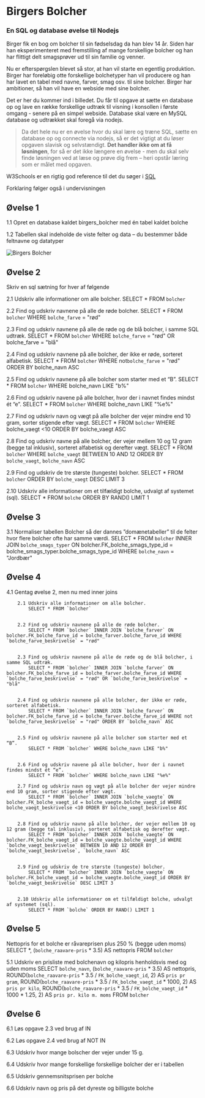 # Birgers Bolcher
### En SQL og database øvelse til Nodejs
Birger fik en bog om bolcher til sin fødselsdag da han blev 14 år. Siden har han eksperimenteret med fremstilling af mange forskellige bolcher og han har flittigt delt smagsprøver ud til sin familie og venner.

Nu er efterspørgslen blevet så stor, at han vil starte en egentlig produktion.  Birger har foreløbig otte forskellige bolchetyper han vil producere og han har lavet en tabel med navne, farver, smag osv. til sine bolcher.
Birger har ambitioner, så han vil have en webside med sine bolcher.

Det er her du kommer ind i billedet. Du får til opgave at sætte en database op og lave en række forskellige udtræk til visning i konsollen i første omgang - senere på en simpel webside.
Database skal være en MySQL database og udtrækket skal foregå via nodejs.


> Da det hele nu er en øvelse hvor du skal lære og træne SQL, sætte en database op og connecte via nodejs, så er det vigtigt at du løser opgaven slavisk og selvstændigt.
**Det handler ikke om at få løsningen**, for så er det ikke længere en øvelse - men du skal selv finde løsningen ved at læse og prøve dig frem – heri opstår læring som er målet med opgaven.


W3Schools er en rigtig god reference til det du søger i <a href="https://www.w3schools.com/sql" target="_blank">SQL</a>


Forklaring følger også i undervisningen


## Øvelse 1
1.1	Opret en database kaldet birgers_bolcher med én tabel kaldet bolche

1.2	Tabellen skal indeholde de viste felter og data – du bestemmer både feltnavne og datatyper

 ![Birgers Bolcher](./assets/birgers.png)
## Øvelse 2
Skriv en sql sætning for hver af følgende

2.1	Udskriv alle informationer om alle bolcher. 
	SELECT * FROM `bolcher`


2.2	Find og udskriv navnene på alle de røde bolcher.
	SELECT * FROM `bolcher` WHERE `bolche_farve` = "rød"


2.3	Find og udskriv navnene på alle de røde og de blå bolcher, i samme SQL udtræk.
	SELECT * FROM `bolcher` WHERE `bolche_farve` = "rød" OR bolche_farve = "blå"


2.4	Find og udskriv navnene på alle bolcher, der ikke er røde, sorteret alfabetisk.
	SELECT * FROM `bolcher` WHERE not`bolche_farve` = "rød" ORDER BY bolche_navn ASC


2.5	Find og udskriv navnene på alle bolcher som starter med et “B”.
	SELECT * FROM `bolcher` WHERE bolche_navn LIKE "b%"


2.6	Find og udskriv navene på alle bolcher, hvor der i navnet findes mindst ét “e”.
	SELECT * FROM `bolcher` WHERE bolche_navn LIKE "%e%"

2.7	Find og udskriv navn og vægt på alle bolcher der vejer mindre end 10 gram, sorter stigende efter vægt.
	SELECT * FROM `bolcher` WHERE bolche_vaegt <10 ORDER BY bolche_vaegt ASC


2.8	Find og udskriv navne på alle bolcher, der vejer mellem 10 og 12 gram (begge tal inklusiv), sorteret alfabetisk og derefter vægt.
	SELECT * FROM `bolcher` WHERE `bolche_vaegt` BETWEEN 10 AND 12 ORDER BY `bolche_vaegt`, `bolche_navn` ASC


2.9	Find og udskriv de tre største (tungeste) bolcher.
	SELECT * FROM `bolcher` ORDER BY `bolche_vaegt` DESC LIMIT 3


2.10 Udskriv alle informationer om et tilfældigt bolche, udvalgt af systemet (sql).
	SELECT * FROM `bolche` ORDER BY RAND() LIMIT 1



## Øvelse 3
3.1	Normaliser tabellen Bolcher så der dannes ”domænetabeller” til de felter hvor flere bolcher ofte har samme værdi.
	SELECT * FROM `bolcher` INNER JOIN `bolche_smags_typer` ON bolcher.FK_bolche_smags_type_id = bolche_smags_typer.bolche_smags_type_id WHERE `bolche_navn` = "Jordbær"



## Øvelse 4

4.1	Gentag øvelse 2, men nu med inner joins


		2.1	Udskriv alle informationer om alle bolcher. 
			SELECT * FROM `bolcher`


		2.2	Find og udskriv navnene på alle de røde bolcher.
			SELECT * FROM `bolcher` INNER JOIN `bolche_farver` ON bolcher.FK_bolche_farve_id = bolche_farver.bolche_farve_id WHERE `bolche_farve_beskrivelse` = "rød"


		2.3	Find og udskriv navnene på alle de røde og de blå bolcher, i samme SQL udtræk.
			SELECT * FROM `bolcher` INNER JOIN `bolche_farver` ON bolcher.FK_bolche_farve_id = bolche_farver.bolche_farve_id WHERE `bolche_farve_beskrivelse` = "rød" OR `bolche_farve_beskrivelse` = "blå"


		2.4	Find og udskriv navnene på alle bolcher, der ikke er røde, sorteret alfabetisk.
			SELECT * FROM `bolcher` INNER JOIN `bolche_farver` ON bolcher.FK_bolche_farve_id = bolche_farver.bolche_farve_id WHERE not `bolche_farve_beskrivelse` = "rød" ORDER BY `bolche_navn` ASC


		2.5	Find og udskriv navnene på alle bolcher som starter med et “B”.
			SELECT * FROM `bolcher` WHERE bolche_navn LIKE "b%"


		2.6	Find og udskriv navene på alle bolcher, hvor der i navnet findes mindst ét “e”.
			SELECT * FROM `bolcher` WHERE bolche_navn LIKE "%e%"

		2.7	Find og udskriv navn og vægt på alle bolcher der vejer mindre end 10 gram, sorter stigende efter vægt.
			SELECT * FROM `bolcher` INNER JOIN `bolche_vaegte` ON bolcher.FK_bolche_vaegt_id = bolche_vaegte.bolche_vaegt_id WHERE bolche_vaegt_beskrivelse <10 ORDER BY bolche_vaegt_beskrivelse ASC


		2.8	Find og udskriv navne på alle bolcher, der vejer mellem 10 og 12 gram (begge tal inklusiv), sorteret alfabetisk og derefter vægt.
			SELECT * FROM `bolcher` INNER JOIN `bolche_vaegte` ON bolcher.FK_bolche_vaegt_id = bolche_vaegte.bolche_vaegt_id WHERE `bolche_vaegt_beskrivelse` BETWEEN 10 AND 12 ORDER BY `bolche_vaegt_beskrivelse`, `bolche_navn` ASC


		2.9	Find og udskriv de tre største (tungeste) bolcher.
			SELECT * FROM `bolcher` INNER JOIN `bolche_vaegte` ON bolcher.FK_bolche_vaegt_id = bolche_vaegte.bolche_vaegt_id ORDER BY `bolche_vaegt_beskrivelse` DESC LIMIT 3


		2.10 Udskriv alle informationer om et tilfældigt bolche, udvalgt af systemet (sql).
			SELECT * FROM `bolche` ORDER BY RAND() LIMIT 1

	

## Øvelse 5
Nettopris for et bolche er råvareprisen plus 250 % (begge uden moms) 
	SELECT *, (`bolche_raavare-pris` * 3.5) AS nettopris FROM `bolcher`

5.1	Udskriv en prisliste med bolchenavn og kilopris henholdsvis med og uden moms
	SELECT `bolche_navn`,
    (`bolche_raavare-pris` * 3.5) AS nettopris,
    ROUND(`bolche_raavare-pris` * 3.5 / `FK_bolche_vaegt_id`, 2) AS `pris pr gram`,
    ROUND(`bolche_raavare-pris` * 3.5 / `FK_bolche_vaegt_id` * 1000, 2) AS `pris pr kilo`,
    ROUND(`bolche_raavare-pris` * 3.5 / `FK_bolche_vaegt_id` * 1000 * 1.25, 2) AS `pris pr. kilo m. moms`
	FROM `bolcher`


## Øvelse 6

6.1	Løs opgave 2.3 ved brug af IN

6.2	Løs opgave 2.4 ved brug af NOT IN

6.3	Udskriv hvor mange bolscher der vejer under 15 g.

6.4	Udskriv hvor mange forskellige forskellige bolcher der er i tabellen

6.5	Udskriv gennemsnitsprisen per bolche

6.6	Udskriv navn og pris på det dyreste og billigste bolche
